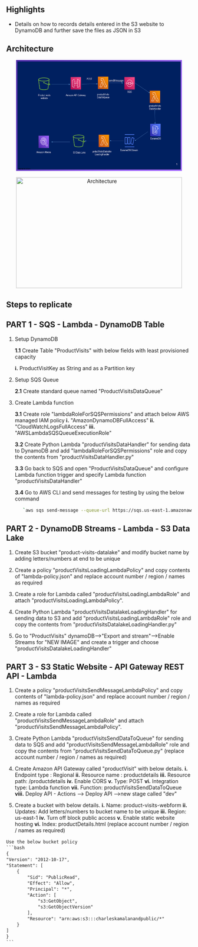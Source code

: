 ## Highlights

* Details on how to records details entered in the S3 website to DynamoDB and further save the files as JSON in S3 

## Architecture
<p align="center">
  <img src="Slide.png" width="450" height="300" title="Architecture"> 
</p>

<p align="center">
  <img src="stepfunctions_graph.png" width="450" height="300" title="Architecture"> 
</p>

## Steps to replicate
## PART 1 - SQS - Lambda - DynamoDB Table ##
  
  1. Setup DynamoDB
  
     **1.1** Create Table "ProductVisits" with below fields with least provisioned capacity
     
	    **i.** ProductVisitKey as String and as a Partition key

  2. Setup SQS Queue
  
     **2.1** Create standard queue named "ProductVisitsDataQueue"      
				
		
  3. Create Lambda function
		
	 **3.1** Create role "lambdaRoleForSQSPermissions" and attach below AWS managed IAM policy
		**i.**   "AmazonDynamoDBFullAccess"
		**ii.**  "CloudWatchLogsFullAccess"
		**iii.** "AWSLambdaSQSQueueExecutionRole"
		
     **3.2** Create Python Lambda "productVisitsDataHandler" for sending data to DynamoDB and add "lambdaRoleForSQSPermissions" role and copy the contents from "productVisitsDataHandler.py"
      
     **3.3** Go back to SQS and open "ProductVisitsDataQueue" and configure Lambda function trigger and specify Lambda function "productVisitsDataHandler"
	 
	 **3.4** Go to AWS CLI and send messages for testing by using the below command
	 ```bash
		`aws sqs send-message --queue-url https://sqs.us-east-1.amazonaws.com/9XXXXXXXXXX4/ProductVisitsDataQueue --message-body file://message-body-1.json`
	 ```
	 
## PART 2 - DynamoDB Streams - Lambda - S3 Data Lake ##

  1. Create S3 bucket "product-visits-datalake" and modify bucket name by adding letters/numbers at end to be unique
  
  2. Create a policy "productVisitsLoadingLambdaPolicy" and copy contents of "lambda-policy.json" and replace account number / region / names as required
  
  3. Create a role for Lambda called "productVisitsLoadingLambdaRole" and attach "productVisitsLoadingLambdaPolicy".
  
  4. Create Python Lambda "productVisitsDatalakeLoadingHandler" for sending data to S3 and add "productVisitsLoadingLambdaRole" role and copy the contents from "productVisitsDatalakeLoadingHandler.py"
    
  5. Go to "ProductVisits" dynamoDB-->"Export and stream"-->Enable Streams for "NEW IMAGE" and create a trigger and choose "productVisitsDatalakeLoadingHandler"
  
  
## PART 3 - S3 Static Website - API Gateway REST API - Lambda ##
  
  1. Create a policy "productVisitsSendMessageLambdaPolicy" and copy contents of "lambda-policy.json" and replace account number / region / names as required
  
  2. Create a role for Lambda called "productVisitsSendMessageLambdaRole" and attach "productVisitsSendMessageLambdaPolicy".
  
  3. Create Python Lambda "productVisitsSendDataToQueue" for sending data to SQS and add "productVisitsSendMessageLambdaRole" role and copy the contents from "productVisitsSendDataToQueue.py" (replace account number / region / names as required)
  
  4. Create Amazon API Gateway called "productVisit" with below details.
	**i.** Endpoint type : Regional
	**ii.** Resource name : productdetails
	**iii.** Resource path: /productdetails
	**iv.** Enable CORS
	**v.** Type: POST
	**vi.** Integration type: Lambda function
	**vii.** Function: productVisitsSendDataToQueue
	**viii.** Deploy API - Actions --> Deploy API -->new stage called "dev"
 
  5. Create a bucket with below details.
	**i.** Name: product-visits-webform
	**ii.** Updates: Add letters/numbers to bucket name to be unique
	**iii.** Region: us-east-1
	**iv.** Turn off block public access
	**v.** Enable static website hosting
	**vi.** Index: productDetails.html (replace account number / region / names as required)
	
	Use the below bucket policy
	```bash
	{
    "Version": "2012-10-17",
    "Statement": [
        {
            "Sid": "PublicRead",
            "Effect": "Allow",
            "Principal": "*",
            "Action": [
                "s3:GetObject",
                "s3:GetObjectVersion"
            ],
            "Resource": "arn:aws:s3:::charleskamalanandpublic/*"
        }
    ]
	}
	```